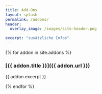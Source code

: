 ```yaml
---
title: Add-Ons
layout: splash
permalink: /addons/
header:
  overlay_image: /images/site-header.png

excerpt: "zusätzliche Infos"
---
```


{% for addon in site.addons %}

### [{{ addon.title }}]({{ addon.url }})

{{ addon.excerpt }}

{% endfor %}
